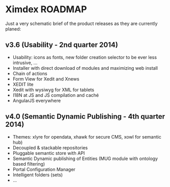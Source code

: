 # Ximdex ROADMAP

Just a very schematic brief of the product releases as they are currently
planed:

v3.6 (Usability - 2nd quarter 2014)
----

- Usability: icons as fonts, new folder creation selector to be ever less intrusive, ...
- Installer with direct download of modules and maximizing web install
- Chain of actions
- Form View for Xedit and Xnews
- XEDIT lite
- Xedit with wysiwyg for XML for tablets
- I18N at JS and JS compilation and caché
- AngularJS everywhere


v4.0 (Semantic Dynamic Publishing - 4th quarter 2014)
----

- Themes: xlyre for opendata, xhawk for secure CMS, xowl for semantic hub)
- Decoupled & stackable repositories
- Pluggable semantic store with API
- Semantic Dynamic publishing of Entities (MUG module with ontology based filtering)
- Portal Configuration Manager
- Intelligent folders (sets)
- ...
